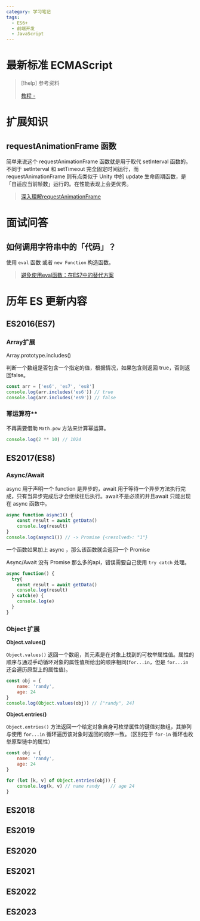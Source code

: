 ```yaml
---
category: 学习笔记
tags:
  - ES6+
  - 前端开发
  - JavaScript
---
```


# 最新标准 ECMAScript

> [!help] 参考资料
> 
> [教程 - ]()

# 扩展知识

## requestAnimationFrame 函数

简单来说这个 requestAnimationFrame 函数就是用于取代 setInterval 函数的。不同于 setInterval 和 setTimeout 完全固定时间运行，而 requestAnimationFrame 则有点类似于 Unity 中的 update 生命周期函数，是「自适应当前帧数」运行的。在性能表现上会更优秀。

> [深入理解requestAnimationFrame](https://www.cnblogs.com/chaogex/p/3960175.html)

# 面试问答

## 如何调用字符串中的「代码」？

使用 `eval` 函数 或者 `new Function` 构造函数。

> [避免使用eval函数：在ES7中的替代方案](https://www.javascriptcn.com/post/66f0f8f76fbf96019734ba5c)

# 历年 ES 更新内容

## ES2016(ES7)

### Array扩展

Array.prototype.includes()

判断一个数组是否包含一个指定的值，根据情况，如果包含则返回 true，否则返回false。

```js
const arr = ['es6', 'es7', 'es8']
console.log(arr.includes('es6')) // true
console.log(arr.includes('es9')) // false
```

### 幂运算符**

不再需要借助 `Math.pow` 方法来计算幂运算。

```js
console.log(2 ** 10) // 1024
```

## ES2017(ES8)

### Async/Await

async 用于声明一个 function 是异步的，await 用于等待一个异步方法执行完成，只有当异步完成后才会继续往后执行。await不是必须的并且await 只能出现在 async 函数中。

```js
async function async1() {
    const result = await getData()
    console.log(result)
}
console.log(async1()) // -> Promise {<resolved>: "1"}
```
一个函数如果加上 async ，那么该函数就会返回一个 Promise

Async/Await 没有 Promise 那么多的api，错误需要自己使用 `try catch` 处理。

```js
async function() {
  try{
    const result = await getData()
    console.log(result)
  } catch(e) {
    console.log(e)
  }
}
```

### Object 扩展

**Object.values()**

`Object.values()` 返回一个数组，其元素是在对象上找到的可枚举属性值。属性的顺序与通过手动循环对象的属性值所给出的顺序相同(`for...in`，但是 `for...in` 还会遍历原型上的属性值)。

```js
const obj = {
    name: 'randy',
    age: 24
}
console.log(Object.values(obj)) // ["randy", 24]
```

**Object.entries()**

`Object.entries()` 方法返回一个给定对象自身可枚举属性的键值对数组，其排列与使用 `for...in` 循环遍历该对象时返回的顺序一致。（区别在于 `for-in` 循环也枚举原型链中的属性）

```js
const obj = {
    name: 'randy',
    age: 24
}

for (let [k, v] of Object.entries(obj)) {
    console.log(k, v) // name randy    // age 24
}
```

## ES2018

## ES2019

## ES2020

## ES2021

## ES2022

## ES2023